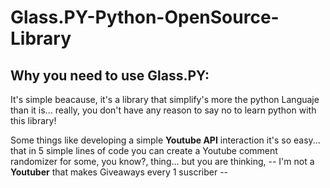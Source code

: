 # Glass.PY-Python-OpenSource-Library

## Why you need to use Glass.PY:

It's simple beacause, it's a library that simplify's more the python Languaje than it is... really, you don't have any reason to say no to learn python with this library!

Some things like developing a simple **Youtube API** interaction it's so easy... that in 5 simple lines of code you can create a Youtube comment randomizer for some, you know?, thing... but you are thinking, -- I'm not a **Youtuber** that makes Giveaways every 1 suscriber --
